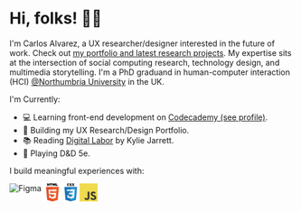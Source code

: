 # Hi, folks! 👋🏽

I'm Carlos Alvarez, a UX researcher/designer interested in the future of work. Check out [my portfolio and latest research projects](https://carlosalvarez.org/). My expertise sits at the intersection of social computing research, technology design, and multimedia storytelling. I'm a PhD graduand in human-computer interaction (HCI) [@Northumbria University](https://northlab.uk/) in the UK. 

I'm Currently:

- 💻 Learning front-end development on [Codecademy (see profile)](https://www.codecademy.com/](https://www.codecademy.com/profiles/carlosAlvarez6382984489)).
- 🔧 Building my UX Research/Design Portfolio.
- 📚 Reading [Digital Labor](https://www.wiley.com/en-us/Digital+Labor-p-9781509545209) by Kylie Jarrett.
- 🎲 Playing D&D 5e.


I build meaningful experiences with:

<img align="left" alt="Figma" width="60px" src="https://d33wubrfki0l68.cloudfront.net/fa0390288b13b22f4eaef7d23ae9d2b75eed5994/2fd5e/assets/images/content/figma-logo-thumb-m.svg">
<img align="left" alt="HTML5" width="32px" src="https://raw.githubusercontent.com/github/explore/master/topics/html/html.png" />
<img align="left" alt="CSS3" width="32px" src="https://raw.githubusercontent.com/github/explore/master/topics/css/css.png" />
<img align="left" alt="JavaScript" width="32px" src="https://raw.githubusercontent.com/github/explore/master/topics/javascript/javascript.png" />
